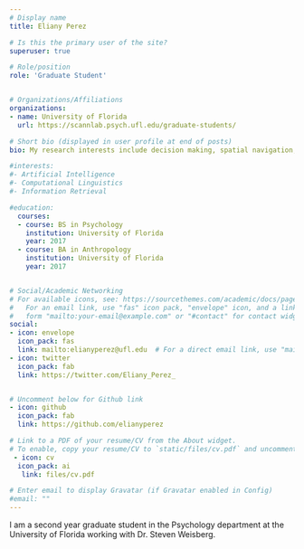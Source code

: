 ```yaml
---
# Display name
title: Eliany Perez

# Is this the primary user of the site?
superuser: true

# Role/position
role: 'Graduate Student'


# Organizations/Affiliations
organizations:
- name: University of Florida
  url: https://scannlab.psych.ufl.edu/graduate-students/

# Short bio (displayed in user profile at end of posts)
bio: My research interests include decision making, spatial navigation, aging, cognition, and fMRI.

#interests:
#- Artificial Intelligence
#- Computational Linguistics
#- Information Retrieval

#education:
  courses:
  - course: BS in Psychology
    institution: University of Florida
    year: 2017
  - course: BA in Anthropology
    institution: University of Florida
    year: 2017


# Social/Academic Networking
# For available icons, see: https://sourcethemes.com/academic/docs/page-builder/#icons
#   For an email link, use "fas" icon pack, "envelope" icon, and a link in the
#   form "mailto:your-email@example.com" or "#contact" for contact widget.
social:
- icon: envelope
  icon_pack: fas
  link: mailto:elianyperez@ufl.edu  # For a direct email link, use "mailto:test@example.org".
- icon: twitter
  icon_pack: fab
  link: https://twitter.com/Eliany_Perez_


# Uncomment below for Github link
- icon: github
  icon_pack: fab
  link: https://github.com/elianyperez

# Link to a PDF of your resume/CV from the About widget.
# To enable, copy your resume/CV to `static/files/cv.pdf` and uncomment the lines below.
 - icon: cv
  icon_pack: ai
   link: files/cv.pdf

# Enter email to display Gravatar (if Gravatar enabled in Config)
#email: ""
---
```


I am a second year graduate student in the Psychology department at the University of Florida working with Dr. Steven Weisberg.

